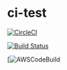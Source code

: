 # ci-test

[![CircleCI](https://circleci.com/gh/gmidorii/ci-test.svg?style=svg)](https://circleci.com/gh/gmidorii/ci-test)  

[![Build Status](https://travis-ci.org/gmidorii/ci-test.svg?branch=master)](https://travis-ci.org/gmidorii/ci-test)  

[![AWSCodeBuild](https://codebuild.ap-northeast-1.amazonaws.com/badges?uuid=eyJlbmNyeXB0ZWREYXRhIjoic0I5R0VRN3VyOTc4ZWtZemxhUmtpSmsySzZoRWJmVG9taGJ0Tm1qU1E1cGt3RVBzWkNpRlE2ZWpURklwMnlHeTlXVW55WDVOTVpUVWNCRDBnWDEwb0NRPSIsIml2UGFyYW1ldGVyU3BlYyI6IlhyeGFEbUM2OHZlZzFwT1MiLCJtYXRlcmlhbFNldFNlcmlhbCI6MX0%3D&branch=master)